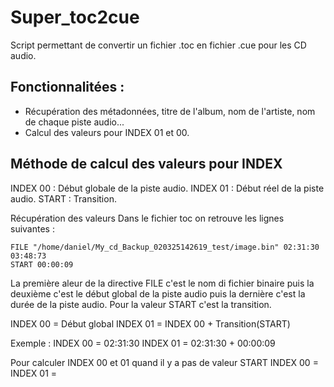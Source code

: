 # Super_toc2cue
Script permettant de convertir un fichier .toc en fichier .cue pour les CD audio.

## Fonctionnalitées :
- Récupération des métadonnées, titre de l'album, nom de l'artiste, nom de chaque piste audio...
- Calcul des valeurs pour INDEX 01 et 00.

## Méthode de calcul des valeurs pour INDEX
INDEX 00 : Début globale de la piste audio.
INDEX 01 : Début réel de la piste audio.
START : Transition.

Récupération des valeurs
Dans le fichier toc on retrouve les lignes suivantes :
```
FILE "/home/daniel/My_cd_Backup_020325142619_test/image.bin" 02:31:30 03:48:73
START 00:00:09
```
La première aleur de la directive FILE c'est le nom di fichier binaire puis la deuxième c'est le début global de la piste audio puis la dernière c'est la durée de la piste audio.
Pour la valeur START c'est la transition.

INDEX 00 = Début global 
INDEX 01 = INDEX 00 + Transition(START)

Exemple :
INDEX 00 = 02:31:30
INDEX 01 = 02:31:30 + 00:00:09 


Pour calculer INDEX 00 et 01 quand il y a pas de valeur START
INDEX 00 = 
INDEX 01 =

